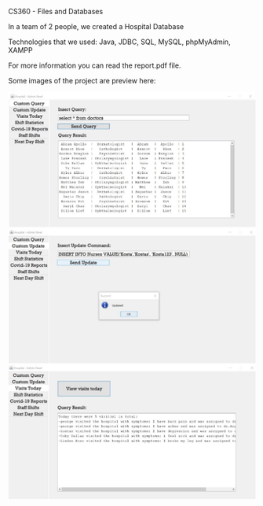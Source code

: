 CS360 - Files and Databases

In a team of 2 people, we created a Hospital Database 

Technologies that we used: Java, JDBC, SQL, MySQL, phpMyAdmin, XAMPP

For more information you can read the report.pdf file.

Some images of the project are preview here:


![alt text](https://github.com/georgeleve/CS360/blob/main/images/image1.jpg)
![alt text](https://github.com/georgeleve/CS360/blob/main/images/image2.jpg)
![alt text](https://github.com/georgeleve/CS360/blob/main/images/image3.jpg)
